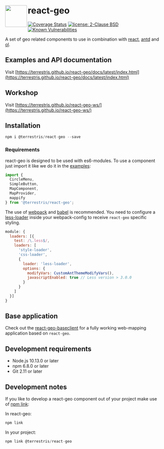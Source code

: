 # react-geo  <a href="https://terrestris.github.io/react-geo/"><img align="left" src="./assets/logo.svg" width="70px" /></a>

[![Coverage Status](https://coveralls.io/repos/github/terrestris/react-geo/badge.svg?branch=master)](https://coveralls.io/github/terrestris/react-geo?branch=master)
[![license: 2-Clause BSD](https://img.shields.io/badge/license-2--Clause%20BSD-brightgreen.svg)](https://opensource.org/licenses/BSD-2-Clause)
[![Known Vulnerabilities](https://snyk.io/test/github/terrestris/react-geo/badge.svg)](https://snyk.io/test/github/terrestris/react-geo)

A set of geo related components to use in combination with [react](https://github.com/facebook/react), [antd](https://github.com/ant-design/ant-design) and [ol](https://github.com/openlayers/openlayers).

## Examples and API documentation

Visit [https://terrestris.github.io/react-geo/docs/latest/index.html](https://terrestris.github.io/react-geo/docs/latest/index.html)

## Workshop

Visit [https://terrestris.github.io/react-geo-ws/](https://terrestris.github.io/react-geo-ws/)

## Installation

```javascript static
npm i @terrestris/react-geo --save
```

### Requirements

react-geo is designed to be used with es6-modules.
To use a component just import it like we do it in the [examples](https://terrestris.github.io/react-geo/docs/latest/index.html):

```javascript static
import {
  CircleMenu,
  SimpleButton,
  MapComponent,
  MapProvider,
  mappify
} from '@terrestris/react-geo';
```

The use of [webpack](https://www.npmjs.com/package/webpack) and [babel](https://www.npmjs.com/package/babel-core) is recommended. You need to configure a [less-loader](https://www.npmjs.com/package/less-loader) inside your webpack-config to receive `react-geo` specific styling.

```javascript static
module: {
  loaders: [{
    test: /\.less$/,
    loaders: [
      'style-loader',
      'css-loader',
      {
        loader: 'less-loader',
        options: {
          modifyVars: CustomAntThemeModifyVars(),
          javascriptEnabled: true // Less version > 3.0.0
        }
      }
    ]
  }]
}
```

## Base application

Check out the [react-geo-baseclient](https://github.com/terrestris/react-geo-baseclient) for a fully working
web-mapping application based on `react-geo`.

## Development requirements

* Node.js 10.13.0 or later
* npm 6.8.0 or later
* Git 2.11 or later

## Development notes

If you like to develop a react-geo component out of your project make use of [npm link](https://docs.npmjs.com/cli/link):

In react-geo:

```javascript static
npm link
```

In your project:

```javascript static
npm link @terrestris/react-geo
```

